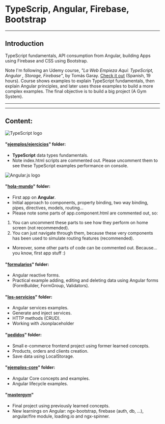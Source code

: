 # TypeScrip, Angular, Firebase, Bootstrap
---
## Introduction
TypeScript fundamentals, API consumption from Angular, building Apps using Firebase and CSS using Bootstrap.

Note I'm following an Udemy course, _"La Web Empieza Aquí: TypeScript, Angular , Storage, Firebase"_, by Tomás Garay. [Check it out](https://www.udemy.com/course/la-web-empieza-aqui-typescript-angular-storage-firebase/) (Spanish, 19 hours). Course shows examples to explain TypeScript fundamentals, then explain Angular principles, and later uses those examples to build a more complex examples. The final objective is to build a big project (A Gym System).

---
---

## Content:
![](https://picodotdev.github.io/blog-bitix/assets/images/logotypes/typescript.svg "TypeScript logo")
#### "[ejemplos/ejercicios](/ejemplos/ejercicios)" folder:
- **TypeScript** data types fundamentals.
- Note index.html scripts are commented out. Please uncomment them to see these TypeScript examples performance on console.

![](https://upload.wikimedia.org/wikipedia/commons/thumb/c/cf/Angular_full_color_logo.svg/250px-Angular_full_color_logo.svg.png "Angular.js logo")
#### "[hola-mundo](hola-mundo)" folder:
- First app on **Angular**.
- Initial approach to components, property binding, two way binding, pipes, directives, models, routing...
- Please note some parts of app.component.html are commented out, so:
 1. You can uncomment these parts to see how they perform on home screen (not recommended).
 2. You can just navigate through them, because these very components has been used to simulate routing features (recommended).
 - Moreover, some other parts of code can be commented out. Because... you know, first app stuff :)

#### "[formularios](formularios)" folder:
- Angular reactive forms.
- Practical example adding, editing and deleting data using Angular forms (FormBuilder, FormGroup, Validators).

#### "[los-servicios](los-servicios)" folder:
- Angular services examples.
- Generate and inject services.
- HTTP methods (CRUD).
- Working with Jsonplaceholder

#### "[pedidos](pedidos)" folder:
- Small e-commerce frontend project using former learned concepts.
- Products, orders and clients creation.
- Save data using LocalStorage.

#### "[ejemplos-core](ejemplos-core)" folder:
- Angular Core concepts and examples.
- Angular lifecycle examples.

#### "[mastergym](mastergym)"
- Final project using previously learned concepts.
- New learnings on Angular: ngx-bootstrap, firebase (auth, db, ...), angular/fire module, loading.io and ngx-spinner.